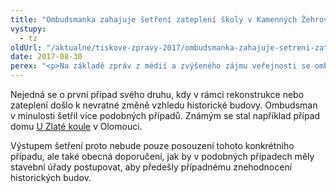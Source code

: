 ```yaml
---
title: "Ombudsmanka zahajuje šetření zateplení školy v Kamenných Žehrovicích"
vystupy:
  - tz
oldUrl: "/aktualne/tiskove-zpravy-2017/ombudsmanka-zahajuje-setreni-zatepleni-skoly-v-kamennych-zehrovicich"
date: 2017-08-30
perex: "<p>Na základě zpráv z médií a zvýšeného zájmu veřejnosti se ombudsmanka rozhodla prošetřit okolnosti rekonstrukce školy v Kamenných Žehrovicích, během které došlo k zásadní změně vzhledu více než stoleté budovy. Šetření se nebude věnovat krokům vedení školy ani vedení města, neboť tyto kroky ombudsmance nepřísluší hodnotit. Cílem šetření je pouze ověřit, zda příslušný stavební úřad postupoval v mezích platných stavebních předpisů.</p>"
---
```


<!-- imported from the old website -->

<p>Nejedná se o první případ svého druhu, kdy v rámci rekonstrukce nebo zateplení došlo k nevratné změně vzhledu historické budovy. Ombudsman v minulosti šetřil více podobných případů. Známým se stal například případ domu <a href="/aktualne/tiskove-zpravy-2015/ombudsmanka-brani-fasadu-historickeho-domu-v-olomouci/">U Zlaté koule</a> v Olomouci. </p> <p>Výstupem šetření proto nebude pouze posouzení tohoto konkrétního případu, ale také obecná doporučení, jak by v podobných případech měly stavební úřady postupovat, aby předešly případnému znehodnocení historických budov. </p>
